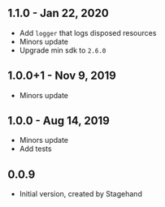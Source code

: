 ## 1.1.0 - Jan 22, 2020

- Add `logger` that logs disposed resources
- Minors update
- Upgrade min sdk to `2.6.0`

## 1.0.0+1 - Nov 9, 2019

- Minors update

## 1.0.0 - Aug 14, 2019

- Minors update
- Add tests

## 0.0.9

- Initial version, created by Stagehand
